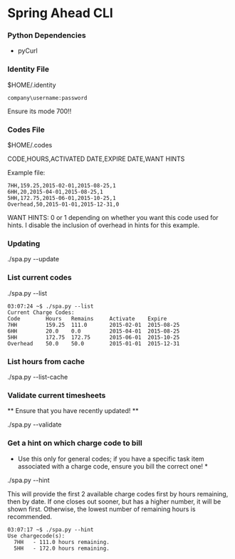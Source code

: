# Spring Ahead CLI

### Python Dependencies

* pyCurl

### Identity File

$HOME/.identity

```
company\username:password
```

Ensure its mode 700!!

### Codes File

$HOME/.codes

CODE,HOURS,ACTIVATED DATE,EXPIRE DATE,WANT HINTS

Example file:

```
7HH,159.25,2015-02-01,2015-08-25,1
6HH,20,2015-04-01,2015-08-25,1
5HH,172.75,2015-06-01,2015-10-25,1
Overhead,50,2015-01-01,2015-12-31,0
```

WANT HINTS: 0 or 1 depending on whether you want this code used for hints.  I disable the inclusion of overhead in hints for this example.

### Updating

./spa.py --update

### List current codes

./spa.py --list

```
03:07:24 ~$ ./spa.py --list
Current Charge Codes:
Code		Hours	Remains		Activate	Expire
7HH			159.25	111.0		2015-02-01	2015-08-25
6HH			20.0	0.0			2015-04-01	2015-08-25
5HH			172.75	172.75		2015-06-01	2015-10-25
Overhead	50.0	50.0		2015-01-01	2015-12-31
```

### List hours from cache

./spa.py --list-cache

### Validate current timesheets

** Ensure that you have recently updated! **

./spa.py --validate

### Get a hint on which charge code to bill

* Use this only for general codes; if you have a specific task item associated with a charge code, ensure you bill the correct one! *

./spa.py --hint

This will provide the first 2 available charge codes first by hours remaining, then by date.  If one closes out sooner, but has a higher number, it will be shown first.  Otherwise, the lowest number of remaining hours is recommended.

```
03:07:17 ~$ ./spa.py --hint
Use chargecode(s):
  7HH	- 111.0 hours remaining.
  5HH	- 172.0 hours remaining.
```
